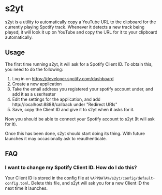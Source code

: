 # s2yt

s2yt is a utility to automatically copy a YouTube URL to the clipboard for the currently playing Spotify track. Whenever it detects a new track being played, it will look it up on YouTube and copy the URL for it to your clipboard automatically.

## Usage

The first time running s2yt, it will ask for a Spotify Client ID. To obtain this, you need to do the following:

1. Log in on https://developer.spotify.com/dashboard
2. Create a new application
3. Take the email address you registered your spotify account under, and add it as a user/tester
4. Edit the settings for the application, and add http://localhost:8888/callback under "Redirect URIs"
5. Save, copy the Client ID and give it to s2yt when it asks for it. 

Now you should be able to connect your Spotify account to s2yt (It will ask for it).

Once this has been done, s2yt should start doing its thing. With future launches it may occasionally ask to reauthenticate.

## FAQ

### I want to change my Spotify Client ID. How do I do this?
Your Client ID is stored in the config file at `%APPDATA%/s2yt/config/default-config.toml`. Delete this file, and s2yt will ask you for a new Client ID the next time it launches.
